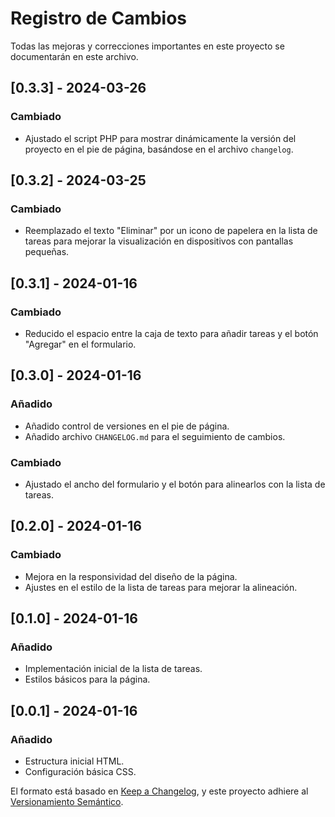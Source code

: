 # Registro de Cambios

Todas las mejoras y correcciones importantes en este proyecto se documentarán en este archivo.

## [0.3.3] - 2024-03-26
### Cambiado
- Ajustado el script PHP para mostrar dinámicamente la versión del proyecto en el pie de página, basándose en el archivo `changelog`.

## [0.3.2] - 2024-03-25
### Cambiado
- Reemplazado el texto "Eliminar" por un icono de papelera en la lista de tareas para mejorar la visualización en dispositivos con pantallas pequeñas.

## [0.3.1] - 2024-01-16
### Cambiado
- Reducido el espacio entre la caja de texto para añadir tareas y el botón "Agregar" en el formulario.

## [0.3.0] - 2024-01-16
### Añadido
- Añadido control de versiones en el pie de página.
- Añadido archivo `CHANGELOG.md` para el seguimiento de cambios.

### Cambiado
- Ajustado el ancho del formulario y el botón para alinearlos con la lista de tareas.

## [0.2.0] - 2024-01-16
### Cambiado
- Mejora en la responsividad del diseño de la página.
- Ajustes en el estilo de la lista de tareas para mejorar la alineación.

## [0.1.0] - 2024-01-16
### Añadido
- Implementación inicial de la lista de tareas.
- Estilos básicos para la página.

## [0.0.1] - 2024-01-16
### Añadido
- Estructura inicial HTML.
- Configuración básica CSS.




El formato está basado en [Keep a Changelog](https://keepachangelog.com/en/1.0.0/),
y este proyecto adhiere al [Versionamiento Semántico](https://semver.org/spec/v2.0.0.html).